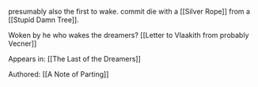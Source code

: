 presumably also the first to wake.
commit die with a [[Silver Rope]] from a [[Stupid Damn Tree]].

Woken by he who wakes the dreamers?
[[Letter to Vlaakith from probably Vecner]]

Appears in:
[[The Last of the Dreamers]]

Authored:
[[A Note of Parting]]
